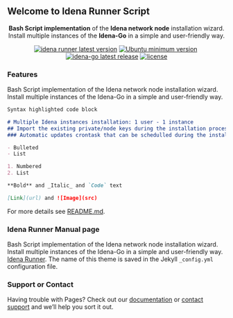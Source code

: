 ## Welcome to Idena Runner Script

<p align="center"><b>Bash Script implementation</b> of the <b>Idena network node</b> installation wizard. <br> Install multiple instances of the <b>Idena-Go</b> in a simple and user-friendly way.</p>

<p align="center"><a href="https://github.com/ltraveler/idena-runner/releases/latest" target="_blank"><img src="https://img.shields.io/badge/version-v0.2.2-blue?style=for-the-badge&logo=none" alt="idena runner latest version" /></a>&nbsp;<a href="https://wiki.ubuntu.com/FocalFossa/ReleaseNotes" target="_blank"><img src="https://img.shields.io/badge/Ubuntu-20.04(LTS)+-00ADD8?style=for-the-badge&logo=none" alt="Ubuntu minimum version" /></a>&nbsp;<a href="https://github.com/ltraveler/idena-runner/blob/main/CHANGELOG.md" target="_blank"><img src="https://img.shields.io/badge/Build-Stable-success?style=for-the-badge&logo=none" alt="idena-go latest release" /></a>&nbsp;<a href="https://www.gnu.org/licenses/quick-guide-gplv3.html" target="_blank"><img src="https://img.shields.io/badge/license-GPL3.0-red?style=for-the-badge&logo=none" alt="license" /></a></p>

### Features

Bash Script implementation of the Idena network node installation wizard.
Install multiple instances of the Idena-Go in a simple and user-friendly way.

```markdown
Syntax highlighted code block

# Multiple Idena instances installation: 1 user - 1 instance
## Import the existing private/node keys during the installation process
### Automatic updates crontask that can be schedulled during the installation process

- Bulleted
- List

1. Numbered
2. List

**Bold** and _Italic_ and `Code` text

[Link](url) and ![Image](src)
```

For more details see [README.md](https://github.com/ltraveler/idena-runner/blob/main/README.md).

### Idena Runner Manual page

Bash Script implementation of the Idena network node installation wizard.
Install multiple instances of the Idena-Go in a simple and user-friendly way. [Idena Runner](https://github.com/ltraveler/idena-runner). The name of this theme is saved in the Jekyll `_config.yml` configuration file.

### Support or Contact

Having trouble with Pages? Check out our [documentation](https://github.com/ltraveler/idena-runner/blob/main/README.md) or [contact support](https://t.me/ltrvlr) and we’ll help you sort it out.
